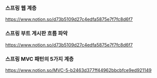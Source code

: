 ### 스프링 웹 계층

https://www.notion.so/d73b5109d27c4edfa5875e7f7fc8d6f7

### 스프링 부트 게시판 흐름 파악

https://www.notion.so/d73b5109d27c4edfa5875e7f7fc8d6f7


### 스프링 MVC 패턴의 5가지 계층
https://www.notion.so/MVC-5-b2463d377ff44962bbcbfce9ed921149
